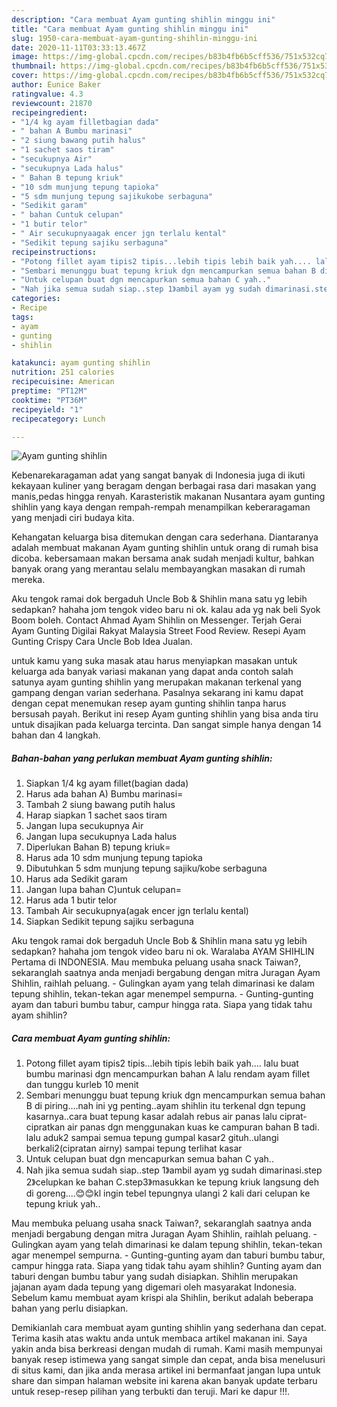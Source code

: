 ```yaml
---
description: "Cara membuat Ayam gunting shihlin minggu ini"
title: "Cara membuat Ayam gunting shihlin minggu ini"
slug: 1950-cara-membuat-ayam-gunting-shihlin-minggu-ini
date: 2020-11-11T03:33:13.467Z
image: https://img-global.cpcdn.com/recipes/b83b4fb6b5cff536/751x532cq70/ayam-gunting-shihlin-foto-resep-utama.jpg
thumbnail: https://img-global.cpcdn.com/recipes/b83b4fb6b5cff536/751x532cq70/ayam-gunting-shihlin-foto-resep-utama.jpg
cover: https://img-global.cpcdn.com/recipes/b83b4fb6b5cff536/751x532cq70/ayam-gunting-shihlin-foto-resep-utama.jpg
author: Eunice Baker
ratingvalue: 4.3
reviewcount: 21870
recipeingredient:
- "1/4 kg ayam filletbagian dada"
- " bahan A Bumbu marinasi"
- "2 siung bawang putih halus"
- "1 sachet saos tiram"
- "secukupnya Air"
- "secukupnya Lada halus"
- " Bahan B tepung kriuk"
- "10 sdm munjung tepung tapioka"
- "5 sdm munjung tepung sajikukobe serbaguna"
- "Sedikit garam"
- " bahan Cuntuk celupan"
- "1 butir telor"
- " Air secukupnyaagak encer jgn terlalu kental"
- "Sedikit tepung sajiku serbaguna"
recipeinstructions:
- "Potong fillet ayam tipis2 tipis...lebih tipis lebih baik yah.... lalu buat bumbu marinasi dgn mencampurkan bahan A lalu rendam ayam fillet dan tunggu kurleb 10 menit"
- "Sembari menunggu buat tepung kriuk dgn mencampurkan semua bahan B di piring....nah ini yg penting..ayam shihlin itu terkenal dgn tepung kasarnya..cara buat tepung kasar adalah rebus air panas lalu ciprat-cipratkan air panas dgn menggunakan kuas ke campuran bahan B tadi. lalu aduk2 sampai semua tepung gumpal kasar2 gituh..ulangi berkali2(cipratan airny) sampai tepung terlihat kasar"
- "Untuk celupan buat dgn mencapurkan semua bahan C yah.."
- "Nah jika semua sudah siap..step 1》ambil ayam yg sudah dimarinasi.step 2》celupkan ke bahan C.step3》masukkan ke tepung kriuk langsung deh di goreng....😊😊kl ingin tebel tepungnya ulangi 2 kali dari celupan ke tepung kriuk yah.."
categories:
- Recipe
tags:
- ayam
- gunting
- shihlin

katakunci: ayam gunting shihlin 
nutrition: 251 calories
recipecuisine: American
preptime: "PT12M"
cooktime: "PT36M"
recipeyield: "1"
recipecategory: Lunch

---
```



![Ayam gunting shihlin](https://img-global.cpcdn.com/recipes/b83b4fb6b5cff536/751x532cq70/ayam-gunting-shihlin-foto-resep-utama.jpg)

Kebenarekaragaman adat yang sangat banyak di Indonesia juga di ikuti kekayaan kuliner yang beragam dengan berbagai rasa dari masakan yang manis,pedas hingga renyah. Karasteristik makanan Nusantara ayam gunting shihlin yang kaya dengan rempah-rempah menampilkan keberaragaman yang menjadi ciri budaya kita.


Kehangatan keluarga bisa ditemukan dengan cara sederhana. Diantaranya adalah membuat makanan Ayam gunting shihlin untuk orang di rumah bisa dicoba. kebersamaan makan bersama anak sudah menjadi kultur, bahkan banyak orang yang merantau selalu membayangkan masakan di rumah mereka.

Aku tengok ramai dok bergaduh Uncle Bob &amp; Shihlin mana satu yg lebih sedapkan? hahaha jom tengok video baru ni ok. kalau ada yg nak beli Syok Boom boleh. Contact Ahmad Ayam Shihlin on Messenger. Terjah Gerai Ayam Gunting Digilai Rakyat Malaysia Street Food Review. Resepi Ayam Gunting Crispy Cara Uncle Bob Idea Jualan.

untuk kamu yang suka masak atau harus menyiapkan masakan untuk keluarga ada banyak variasi makanan yang dapat anda contoh salah satunya ayam gunting shihlin yang merupakan makanan terkenal yang gampang dengan varian sederhana. Pasalnya sekarang ini kamu dapat dengan cepat menemukan resep ayam gunting shihlin tanpa harus bersusah payah.
Berikut ini resep Ayam gunting shihlin yang bisa anda tiru untuk disajikan pada keluarga tercinta. Dan sangat simple hanya dengan 14 bahan dan 4 langkah.


<!--inarticleads1-->

##### Bahan-bahan yang perlukan membuat Ayam gunting shihlin:

1. Siapkan 1/4 kg ayam fillet(bagian dada)
1. Harus ada  bahan A) Bumbu marinasi=
1. Tambah 2 siung bawang putih halus
1. Harap siapkan 1 sachet saos tiram
1. Jangan lupa secukupnya Air
1. Jangan lupa secukupnya Lada halus
1. Diperlukan  Bahan B) tepung kriuk=
1. Harus ada 10 sdm munjung tepung tapioka
1. Dibutuhkan 5 sdm munjung tepung sajiku/kobe serbaguna
1. Harus ada Sedikit garam
1. Jangan lupa  bahan C)untuk celupan=
1. Harus ada 1 butir telor
1. Tambah  Air secukupnya(agak encer jgn terlalu kental)
1. Siapkan Sedikit tepung sajiku serbaguna


Aku tengok ramai dok bergaduh Uncle Bob &amp; Shihlin mana satu yg lebih sedapkan? hahaha jom tengok video baru ni ok. Waralaba AYAM SHIHLIN Pertama di INDONESIA. Mau membuka peluang usaha snack Taiwan?, sekaranglah saatnya anda menjadi bergabung dengan mitra Juragan Ayam Shihlin, raihlah peluang. - Gulingkan ayam yang telah dimarinasi ke dalam tepung shihlin, tekan-tekan agar menempel sempurna. - Gunting-gunting ayam dan taburi bumbu tabur, campur hingga rata. Siapa yang tidak tahu ayam shihlin? 

<!--inarticleads2-->

##### Cara membuat  Ayam gunting shihlin:

1. Potong fillet ayam tipis2 tipis...lebih tipis lebih baik yah.... lalu buat bumbu marinasi dgn mencampurkan bahan A lalu rendam ayam fillet dan tunggu kurleb 10 menit
1. Sembari menunggu buat tepung kriuk dgn mencampurkan semua bahan B di piring....nah ini yg penting..ayam shihlin itu terkenal dgn tepung kasarnya..cara buat tepung kasar adalah rebus air panas lalu ciprat-cipratkan air panas dgn menggunakan kuas ke campuran bahan B tadi. lalu aduk2 sampai semua tepung gumpal kasar2 gituh..ulangi berkali2(cipratan airny) sampai tepung terlihat kasar
1. Untuk celupan buat dgn mencapurkan semua bahan C yah..
1. Nah jika semua sudah siap..step 1》ambil ayam yg sudah dimarinasi.step 2》celupkan ke bahan C.step3》masukkan ke tepung kriuk langsung deh di goreng....😊😊kl ingin tebel tepungnya ulangi 2 kali dari celupan ke tepung kriuk yah..


Mau membuka peluang usaha snack Taiwan?, sekaranglah saatnya anda menjadi bergabung dengan mitra Juragan Ayam Shihlin, raihlah peluang. - Gulingkan ayam yang telah dimarinasi ke dalam tepung shihlin, tekan-tekan agar menempel sempurna. - Gunting-gunting ayam dan taburi bumbu tabur, campur hingga rata. Siapa yang tidak tahu ayam shihlin? Gunting ayam dan taburi dengan bumbu tabur yang sudah disiapkan. Shihlin merupakan jajanan ayam dada tepung yang digemari oleh masyarakat Indonesia. Sebelum kamu membuat ayam krispi ala Shihlin, berikut adalah beberapa bahan yang perlu disiapkan. 

Demikianlah cara membuat ayam gunting shihlin yang sederhana dan cepat. Terima kasih atas waktu anda untuk membaca artikel makanan ini. Saya yakin anda bisa berkreasi dengan mudah di rumah. Kami masih mempunyai banyak resep istimewa yang sangat simple dan cepat, anda bisa menelusuri di situs kami, dan jika anda merasa artikel ini bermanfaat jangan lupa untuk share dan simpan halaman website ini karena akan banyak update terbaru untuk resep-resep pilihan yang terbukti dan teruji. Mari ke dapur !!!. 
